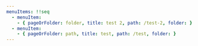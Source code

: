```yaml
---
menuItems: !!seq
  - menuItem:
    - { pageOrFolder: folder, title: test 2, path: /test-2, folder: }
  - menuItem:
    - { pageOrFolder: path, title: test, path: /test, folder: }
---
```


